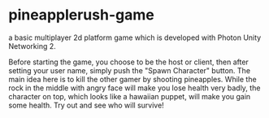 # pineapplerush-game
a basic multiplayer 2d platform game which is developed with Photon Unity Networking 2. 

Before starting the game, you choose to be the host or client, then after setting your user name, simply push the "Spawn Character" button. The main idea here is to kill the other gamer by shooting pineapples. While the rock in the middle with angry face will make you lose health very badly, the character on top, which looks like a hawaiian puppet, will make you gain some health. Try out and see who will survive!
